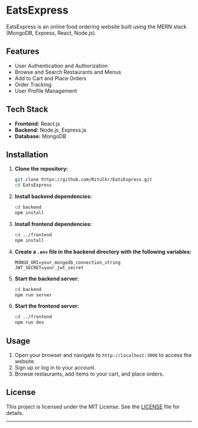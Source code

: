 

# EatsExpress

EatsExpress is an online food ordering website built using the MERN stack (MongoDB, Express, React, Node.js).

## Features

- User Authentication and Authorization
- Browse and Search Restaurants and Menus
- Add to Cart and Place Orders
- Order Tracking
- User Profile Management

## Tech Stack

- **Frontend:** React.js
- **Backend:** Node.js, Express.js
- **Database:** MongoDB

## Installation

1. **Clone the repository:**
    ```bash
    git clone https://github.com/Ritulkr/EatsExpress.git
    cd EatsExpress
    ```

2. **Install backend dependencies:**
    ```bash
    cd backend
    npm install
    ```

3. **Install frontend dependencies:**
    ```bash
    cd ../frontend
    npm install
    ```

4. **Create a `.env` file in the backend directory with the following variables:**
    ```
    MONGO_URI=your_mongodb_connection_string
    JWT_SECRET=your_jwt_secret
    ```

5. **Start the backend server:**
    ```bash
    cd backend
    npm run server
    ```

6. **Start the frontend server:**
    ```bash
    cd ../frontend
    npm run dev
    ```

## Usage

1. Open your browser and navigate to `http://localhost:3000` to access the website.
2. Sign up or log in to your account.
3. Browse restaurants, add items to your cart, and place orders.

## License

This project is licensed under the MIT License. See the [LICENSE](LICENSE) file for details.

---
